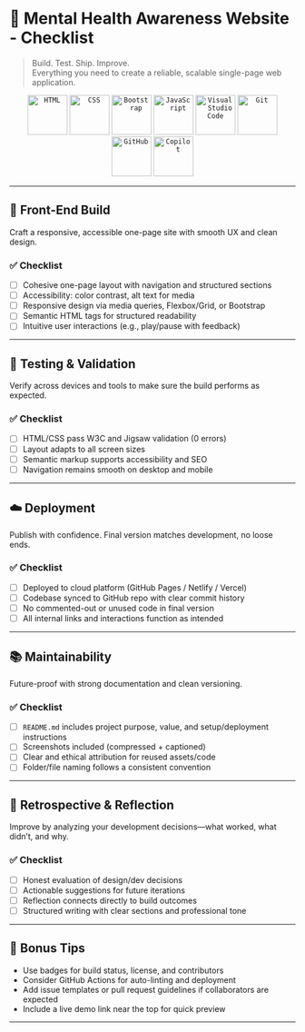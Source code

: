 # 🚀 Mental Health Awareness Website - Checklist

> Build. Test. Ship. Improve.  
> Everything you need to create a reliable, scalable single-page web application.

<div align="center">
	<code><img width="70" src="https://raw.githubusercontent.com/marwin1991/profile-technology-icons/refs/heads/main/icons/html.png" alt="HTML" title="HTML"/></code>
	<code><img width="70" src="https://raw.githubusercontent.com/marwin1991/profile-technology-icons/refs/heads/main/icons/css.png" alt="CSS" title="CSS"/></code>
	<code><img width="70" src="https://raw.githubusercontent.com/marwin1991/profile-technology-icons/refs/heads/main/icons/bootstrap.png" alt="Bootstrap" title="Bootstrap"/></code>
	<code><img width="70" src="https://raw.githubusercontent.com/marwin1991/profile-technology-icons/refs/heads/main/icons/javascript.png" alt="JavaScript" title="JavaScript"/></code>
	<code><img width="70" src="https://raw.githubusercontent.com/marwin1991/profile-technology-icons/refs/heads/main/icons/visual_studio_code.png" alt="Visual Studio Code" title="Visual Studio Code"/></code>
	<code><img width="70" src="https://raw.githubusercontent.com/marwin1991/profile-technology-icons/refs/heads/main/icons/git.png" alt="Git" title="Git"/></code>
	<code><img width="70" src="https://raw.githubusercontent.com/marwin1991/profile-technology-icons/refs/heads/main/icons/github.png" alt="GitHub" title="GitHub"/></code>
	<code><img width="70" <img src="https://iconic-api.onrender.com/dark/copilot" alt="Copilot" title="Copilot"/></code>
</div>

---

## 🧠 Front-End Build

Craft a responsive, accessible one-page site with smooth UX and clean design.

### ✅ Checklist

- [ ] Cohesive one-page layout with navigation and structured sections  
- [ ] Accessibility: color contrast, alt text for media  
- [ ] Responsive design via media queries, Flexbox/Grid, or Bootstrap  
- [ ] Semantic HTML tags for structured readability  
- [ ] Intuitive user interactions (e.g., play/pause with feedback)

---

## 🧪 Testing & Validation

Verify across devices and tools to make sure the build performs as expected.

### ✅ Checklist

- [ ] HTML/CSS pass W3C and Jigsaw validation (0 errors)  
- [ ] Layout adapts to all screen sizes  
- [ ] Semantic markup supports accessibility and SEO  
- [ ] Navigation remains smooth on desktop and mobile

---

## ☁️ Deployment

Publish with confidence. Final version matches development, no loose ends.

### ✅ Checklist

- [ ] Deployed to cloud platform (GitHub Pages / Netlify / Vercel)  
- [ ] Codebase synced to GitHub repo with clear commit history  
- [ ] No commented-out or unused code in final version  
- [ ] All internal links and interactions function as intended

---

## 📚 Maintainability

Future-proof with strong documentation and clean versioning.

### ✅ Checklist

- [ ] `README.md` includes project purpose, value, and setup/deployment instructions  
- [ ] Screenshots included (compressed + captioned)  
- [ ] Clear and ethical attribution for reused assets/code  
- [ ] Folder/file naming follows a consistent convention

---

## 🧩 Retrospective & Reflection

Improve by analyzing your development decisions—what worked, what didn’t, and why.

### ✅ Checklist

- [ ] Honest evaluation of design/dev decisions  
- [ ] Actionable suggestions for future iterations  
- [ ] Reflection connects directly to build outcomes  
- [ ] Structured writing with clear sections and professional tone

---

## 🎯 Bonus Tips

- Use badges for build status, license, and contributors  
- Consider GitHub Actions for auto-linting and deployment  
- Add issue templates or pull request guidelines if collaborators are expected  
- Include a live demo link near the top for quick preview

---
